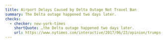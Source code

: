 ```yaml
---
title: Airport Delays Caused by Delta Outage Not Travel Ban
summary: The Delta outage happened two days later.
checks:
  - checker: new-york-times
    shortQuote: …the Delta outage happened two days later.
    url: https://www.nytimes.com/interactive/2017/06/23/opinion/trumps-lies.html
---
```

